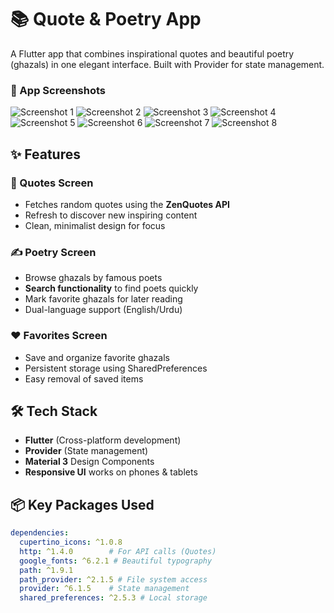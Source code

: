 # 📚 Quote & Poetry App

A Flutter app that combines inspirational quotes and beautiful poetry (ghazals) in one elegant interface. Built with Provider for state management.

### 📱 App Screenshots

![Screenshot 1](assets/screenshots/1.png)
![Screenshot 2](assets/screenshots/2.png)
![Screenshot 3](assets/screenshots/3.png)
![Screenshot 4](assets/screenshots/4.png)
![Screenshot 5](assets/screenshots/5.png)
![Screenshot 6](assets/screenshots/6.png)
![Screenshot 7](assets/screenshots/7.png)
![Screenshot 8](assets/screenshots/8.png)


## ✨ Features

### 📜 Quotes Screen
- Fetches random quotes using the **ZenQuotes API**
- Refresh to discover new inspiring content
- Clean, minimalist design for focus

### ✍️ Poetry Screen
- Browse ghazals by famous poets
- **Search functionality** to find poets quickly
- Mark favorite ghazals for later reading
- Dual-language support (English/Urdu)

### ❤️ Favorites Screen
- Save and organize favorite ghazals
- Persistent storage using SharedPreferences
- Easy removal of saved items

## 🛠️ Tech Stack
- **Flutter** (Cross-platform development)
- **Provider** (State management)
- **Material 3** Design Components
- **Responsive UI** works on phones & tablets

## 📦 Key Packages Used
```yaml
dependencies:
  cupertino_icons: ^1.0.8
  http: ^1.4.0        # For API calls (Quotes)
  google_fonts: ^6.2.1 # Beautiful typography
  path: ^1.9.1
  path_provider: ^2.1.5 # File system access
  provider: ^6.1.5    # State management
  shared_preferences: ^2.5.3 # Local storage
